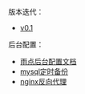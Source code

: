 版本迭代：

- [v0.1](docs/v0.1.md)





后台配置：

- [雨点后台配置文档](docs/雨点后台配置文档.md)
- [mysql定时备份](./docs/mysql定时备份.md)
- [nginx反向代理](./docs/nginx反向代理.md)


